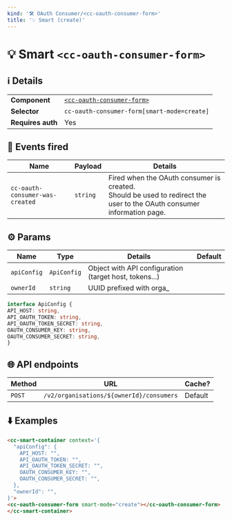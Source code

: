 ```yaml
---
kind: '🛠 OAuth Consumer/<cc-oauth-consumer-form>'
title: '💡 Smart (create)'
---
```

# 💡 Smart `<cc-oauth-consumer-form>`

## ℹ️ Details

<table>
<tr><td><strong>Component    </strong> <td><a href="🛠-oauth-consumer-cc-oauth-consumer-form--data-loaded-with-create"><code>&lt;cc-oauth-consumer-form&gt;</code></a>
<tr><td><strong>Selector     </strong> <td><code>cc-oauth-consumer-form[smart-mode=create]</code>
<tr><td><strong>Requires auth</strong> <td>Yes
</table>

## 👋️ Events fired

| Name                            | Payload  | Details                                                                                                                   |
|---------------------------------|----------|---------------------------------------------------------------------------------------------------------------------------|
| `cc-oauth-consumer-was-created` | `string` | Fired when the OAuth consumer is created.<br/>Should be used to redirect the user to the OAuth consumer information page. |


## ⚙️ Params

| Name        | Type         | Details                                                | Default |
|-------------|--------------|--------------------------------------------------------|---------|
| `apiConfig` | `ApiConfig`  | Object with API configuration (target host, tokens...) |         |
| `ownerId`   | `string`     | UUID prefixed with orga_                               |         |

  ```ts
interface ApiConfig {
  API_HOST: string,
  API_OAUTH_TOKEN: string,
  API_OAUTH_TOKEN_SECRET: string,
  OAUTH_CONSUMER_KEY: string,
  OAUTH_CONSUMER_SECRET: string,
}
```

## 🌐 API endpoints

| Method | URL                                       | Cache?  |
|--------|-------------------------------------------|---------|
| `POST` | `/v2/organisations/${ownerId}/consumers`  | Default |

## ⬇️️ Examples

  ```html
<cc-smart-container context='{
    "apiConfig": {
      API_HOST: "",
      API_OAUTH_TOKEN: "",
      API_OAUTH_TOKEN_SECRET: "",
      OAUTH_CONSUMER_KEY: "",
      OAUTH_CONSUMER_SECRET: "",
    },
    "ownerId": "",
}'>
  <cc-oauth-consumer-form smart-mode="create"></cc-oauth-consumer-form>
</cc-smart-container>
```
